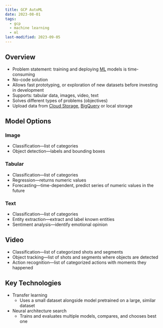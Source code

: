 ```yaml
---
title: GCP AutoML
date: 2023-08-01
tags:
  - gcp
  - machine learning
  - ml
last-modified: 2023-09-05
---
```


## Overview

- Problem statement: training and deploying [ML](notes/Machine%20Learning.md) models is time-consuming
- No-code solution
- Allows fast prototyping, or exploration of new datasets before investing in development
- Supports: tabular data, images, video, text
- Solves different types of problems (objectives)
- Upload data from [Cloud Storage](notes/GCP%20Cloud%20Storage.md), [BigQuery](notes/GCP%20BigQuery.md) or local storage

## Model Options

### Image

- Classification—list of categories
- Object detection—labels and bounding boxes

### Tabular

- Classification—list of categories
- Regression—returns numeric values
- Forecasting—time-dependent, predict series of numeric values in the future

### Text

- Classification—list of categories
- Entity extraction—extract and label known entities
- Sentiment analysis—identify emotional opinion

## Video

- Classification—list of categorized shots and segments
- Object tracking—list of shots and segments where objects are detected
- Action recognition—list of categorized actions with moments they happened

## Key Technologies

- Transfer learning
	- Uses a small dataset alongside model pretrained on a large, similar dataset
- Neural architecture search
	- Trains and evaluates multiple models, compares, and chooses best one
